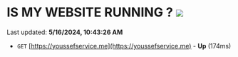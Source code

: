 # IS MY WEBSITE RUNNING ? [![](https://img.shields.io/static/v1?label=Sponsor&message=%E2%9D%A4&logo=GitHub&color=%23fe8e86)](https://github.com/sponsors/<username>)

Last updated: **5/16/2024, 10:43:26 AM**

- `GET` [https://youssefservice.me](https://youssefservice.me) - **Up** (174ms)
